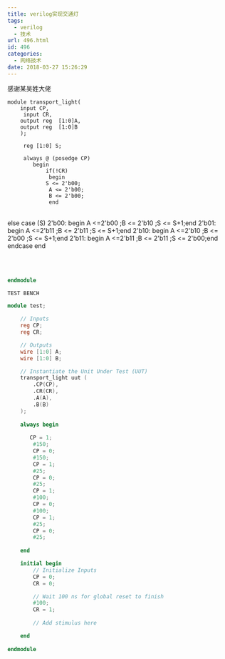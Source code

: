 ```yaml
---
title: verilog实现交通灯
tags:
  - verilog
  - 技术
url: 496.html
id: 496
categories:
  - 网络技术
date: 2018-03-27 15:26:29
---
```


感谢某吴姓大佬

    module transport_light(
        input CP,
    	 input CR,
        output reg  [1:0]A,
        output reg  [1:0]B
        );
    	 
    	 reg [1:0] S;
    	 
    	 always @ (posedge CP)
    	    begin
    		    if(!CR)
    			 begin
    		    S <= 2'b00;
    			 A <= 2'b00;
    			 B <= 2'b00;
    			 end


​    			
    			 else
    			   case (S)
    				   2'b00: begin A <=2'b00 ;B <= 2'b10 ;S <= S+1;end
    					2'b01: begin A <=2'b11 ;B <= 2'b11 ;S <= S+1;end
    					2'b10: begin A <=2'b10 ;B <= 2'b00 ;S <= S+1;end
    					2'b11: begin A <=2'b11 ;B <= 2'b11 ;S <= 2'b00;end
    				endcase
    		 end		


​    
​    
```verilog
endmodule

TEST BENCH

module test;

	// Inputs
	reg CP;
	reg CR;

	// Outputs
	wire [1:0] A;
	wire [1:0] B;

	// Instantiate the Unit Under Test (UUT)
	transport_light uut (
		.CP(CP), 
		.CR(CR), 
		.A(A), 
		.B(B)
	);
	
	always begin
	
	   CP = 1;
		#150;
		CP = 0;
		#150;
		CP = 1;
		#25;
		CP = 0;
		#25;
		CP = 1;
		#100;
		CP = 0;
		#100;
		CP = 1;
		#25;
		CP = 0;
		#25;
		
	end

	initial begin
		// Initialize Inputs
		CP = 0;
		CR = 0;

		// Wait 100 ns for global reset to finish
		#100;
		CR = 1;
        
		// Add stimulus here

	end
      
endmodule
```